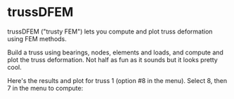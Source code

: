 # trussDFEM
trussDFEM ("trusty FEM") lets you compute and plot truss deformation using FEM methods.

Build a truss using bearings, nodes, elements and loads, and compute and plot the truss deformation. Not half as fun as it sounds but it looks pretty cool.

Here's the results and plot for truss 1 (option #8 in the menu). Select 8, then 7 in the menu to compute:
